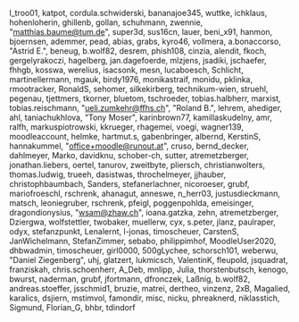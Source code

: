 l_troo01,
katpot,
cordula.schwiderski,
bananajoe345,
wuttke,
ichklaus,
hohenloherin,
ghillenb,
gollan,
schuhmann,
zwennie,
"matthias.baume@tum.de",
super3d,
sus16cn,
lauer,
beni_x91,
hanmon,
bjoernsen,
ademmer,
pead,
abias,
grabs,
kyro46,
vollmera,
a.bonaccorso,
"Astrid E.",
beneug,
b.wolf82,
desrem,
phish108,
cinzia,
alendit,
fkoch,
gergelyrakoczi,
hagelberg,
jan.dagefoerde,
mlzjens,
jsadiki,
jschaefer,
fhhgb,
kosswa,
werelius,
isacsonk,
mesn,
lucaboesch,
Schlicht,
martinellermann,
mgauk,
birdy1976,
monikastraif,
monidu,
pklinka,
rmootracker,
RonaldS,
sehomer,
silkekirberg,
technikum-wien,
struehl,
pegenau,
tjettmers,
tkorner,
bluetom,
tschroeder,
tobias.halbherr,
marxist,
tobias.reischmann,
"ueli.zumkehr@ffhs.ch",
"Roland B.",
lehrem,
ahediger,
ahl,
taniachukhlova,
"Tony Moser",
karinbrown77,
kamillaskudelny,
amr,
ralfh,
markuspiotrowski,
kkrueger,
rhagemei,
voegi,
wagner139,
moodleaccount,
helmke,
hartmut.s,
gabenbringer,
albernd,
KerstinS,
hannakummel,
"office+moodle@runout.at",
cruso,
bernd_decker,
dahlmeyer,
Marko,
davidknu,
schober-ch,
sutter,
atremetzberger,
jonathan.liebers,
oertel,
tanurov,
zweitbyte,
pliersch,
christianwolters,
thomas.ludwig,
trueeh,
dasistwas,
throchelmeyer,
jjhauber,
christophbaumbach,
Sanders,
stefanerlachner,
nicoroeser,
grubf,
mariofroeschl,
rschrenk,
ahanagut,
anneswe,
n_herr03,
justusdieckmann,
matsch,
leoniegruber,
rschrenk,
pfeigl,
poggenpohlda,
emeisinger,
dragondionysius,
"wsam@zhaw.ch",
ioana.gatzka,
zehn,
atremetzberger,
Dziergwa,
wolfstettler,
twobaker,
muellerw,
cyx,
s.peter,
jlanz,
paulraper,
odyx,
stefanzpunkt,
Lenalernt,
l-jonas,
timoscheuer,
CarstenS,
JanWichelmann,
StefanZimmer,
sebabo,
philippimhof,
MoodleUser2020,
dhbwadmin,
timoscheuer,
girl0000,
500gLychee,
schorsch101,
weberwu,
"Daniel Ziegenberg",
uhj,
glatzert,
lukmicsch,
ValentinK,
fleupold,
jsquadrat,
franziskah,
chris.schoenherr,
A_Deb,
mnlipp,
Julia,
thorstenbutsch,
kenogo,
bwurst,
naderman,
grubf,
jfortmann,
dfronczek,
Laßnig,
b.wolf82,
andreas.stoeffer,
jsschmid1,
bruzie,
matrei,
dertheo,
vinzenz,
2xB,
Magalied,
karalics,
dsjiern,
mstimvol,
famondir,
misc,
nicku,
phreaknerd,
niklasstich,
Sigmund,
Florian_G,
bhbr,
tdindorf
